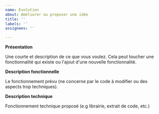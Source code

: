 ```yaml
---
name: Evolution
about: Améliorer ou proposer une idée
title: ''
labels: ''
assignees: ''

---
```


**Présentation**

Une courte et description de ce que vous voulez.
Cela peut toucher une fonctionnalité qui existe ou l'ajout d'une nouvelle fonctionnalité.

**Description fonctionnelle**

Le fonctionnement prévu (ne concerne par le code à modifier ou des aspects trop techniques).

**Description technique**

Fonctionnement technique proposé (e.g librairie, extrait de code, etc.)
